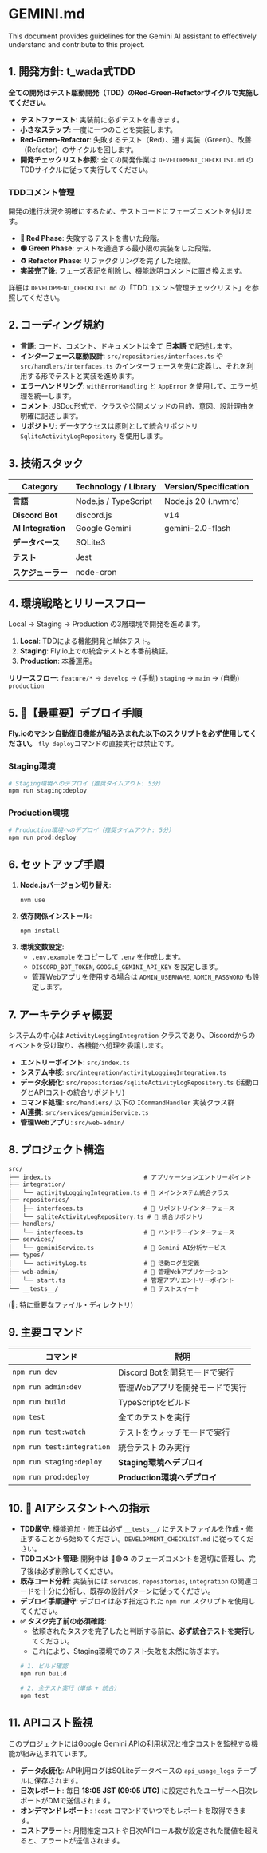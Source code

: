 # GEMINI.md

This document provides guidelines for the Gemini AI assistant to effectively understand and contribute to this project.

## 1. 開発方針: t_wada式TDD

**全ての開発はテスト駆動開発（TDD）のRed-Green-Refactorサイクルで実施してください。**

- **テストファースト**: 実装前に必ずテストを書きます。
- **小さなステップ**: 一度に一つのことを実装します。
- **Red-Green-Refactor**: 失敗するテスト（Red）、通す実装（Green）、改善（Refactor）のサイクルを回します。
- **開発チェックリスト参照**: 全ての開発作業は `DEVELOPMENT_CHECKLIST.md` のTDDサイクルに従って実行してください。

### TDDコメント管理
開発の進行状況を明確にするため、テストコードにフェーズコメントを付けます。
- **🔴 Red Phase**: 失敗するテストを書いた段階。
- **🟢 Green Phase**: テストを通過する最小限の実装をした段階。
- **♻️ Refactor Phase**: リファクタリングを完了した段階。
- **実装完了後**: フェーズ表記を削除し、機能説明コメントに置き換えます。

詳細は `DEVELOPMENT_CHECKLIST.md` の「TDDコメント管理チェックリスト」を参照してください。

## 2. コーディング規約

- **言語**: コード、コメント、ドキュメントは全て **日本語** で記述します。
- **インターフェース駆動設計**: `src/repositories/interfaces.ts` や `src/handlers/interfaces.ts` のインターフェースを先に定義し、それを利用する形でテストと実装を進めます。
- **エラーハンドリング**: `withErrorHandling` と `AppError` を使用して、エラー処理を統一します。
- **コメント**: JSDoc形式で、クラスや公開メソッドの目的、意図、設計理由を明確に記述します。
- **リポジトリ**: データアクセスは原則として統合リポジトリ `SqliteActivityLogRepository` を使用します。

## 3. 技術スタック

| Category | Technology / Library | Version/Specification |
|---|---|---|
| **言語** | Node.js / TypeScript | Node.js 20 (.nvmrc) |
| **Discord Bot** | discord.js | v14 |
| **AI Integration**| Google Gemini | gemini-2.0-flash |
| **データベース** | SQLite3 | |
| **テスト** | Jest | |
| **スケジューラー** | node-cron | |

## 4. 環境戦略とリリースフロー

Local → Staging → Production の3層環境で開発を進めます。

1.  **Local**: TDDによる機能開発と単体テスト。
2.  **Staging**: Fly.io上での統合テストと本番前検証。
3.  **Production**: 本番運用。

**リリースフロー**: `feature/*` → `develop` → (手動) `staging` → `main` → (自動) `production`

## 5. 🚨【最重要】デプロイ手順

**Fly.ioのマシン自動復旧機能が組み込まれた以下のスクリプトを必ず使用してください。** `fly deploy`コマンドの直接実行は禁止です。

### Staging環境
```bash
# Staging環境へのデプロイ（推奨タイムアウト: 5分）
npm run staging:deploy
```

### Production環境
```bash
# Production環境へのデプロイ（推奨タイムアウト: 5分）
npm run prod:deploy
```

## 6. セットアップ手順

1.  **Node.jsバージョン切り替え**:
    ```shell
    nvm use
    ```
2.  **依存関係インストール**:
    ```shell
    npm install
    ```
3.  **環境変数設定**:
    - `.env.example` をコピーして `.env` を作成します。
    - `DISCORD_BOT_TOKEN`, `GOOGLE_GEMINI_API_KEY` を設定します。
    - 管理Webアプリを使用する場合は `ADMIN_USERNAME`, `ADMIN_PASSWORD` も設定します。

## 7. アーキテクチャ概要

システムの中心は `ActivityLoggingIntegration` クラスであり、Discordからのイベントを受け取り、各機能へ処理を委譲します。

- **エントリーポイント**: `src/index.ts`
- **システム中核**: `src/integration/activityLoggingIntegration.ts`
- **データ永続化**: `src/repositories/sqliteActivityLogRepository.ts` (活動ログとAPIコストの統合リポジトリ)
- **コマンド処理**: `src/handlers/` 以下の `ICommandHandler` 実装クラス群
- **AI連携**: `src/services/geminiService.ts`
- **管理Webアプリ**: `src/web-admin/`

## 8. プロジェクト構造

```
src/
├── index.ts                          # アプリケーションエントリーポイント
├── integration/
│   └── activityLoggingIntegration.ts # 📍 メインシステム統合クラス
├── repositories/
│   ├── interfaces.ts                 # 📍 リポジトリインターフェース
│   └── sqliteActivityLogRepository.ts # 📍 統合リポジトリ
├── handlers/
│   └── interfaces.ts                 # 📍 ハンドラーインターフェース
├── services/
│   └── geminiService.ts              # 📍 Gemini AI分析サービス
├── types/
│   └── activityLog.ts                # 📍 活動ログ型定義
├── web-admin/                        # 📍 管理Webアプリケーション
│   └── start.ts                      # 管理アプリエントリーポイント
└── __tests__/                        # 📍 テストスイート
```
(📍: 特に重要なファイル・ディレクトリ)

## 9. 主要コマンド

| コマンド | 説明 |
|---|---|
| `npm run dev` | Discord Botを開発モードで実行 |
| `npm run admin:dev` | 管理Webアプリを開発モードで実行 |
| `npm run build` | TypeScriptをビルド |
| `npm test` | 全てのテストを実行 |
| `npm run test:watch` | テストをウォッチモードで実行 |
| `npm run test:integration`| 統合テストのみ実行 |
| `npm run staging:deploy` | **Staging環境へデプロイ** |
| `npm run prod:deploy` | **Production環境へデプロイ** |

## 10. 🤖 AIアシスタントへの指示

- **TDD厳守**: 機能追加・修正は必ず `__tests__/` にテストファイルを作成・修正することから始めてください。`DEVELOPMENT_CHECKLIST.md` に従ってください。
- **TDDコメント管理**: 開発中は 🔴🟢♻️ のフェーズコメントを適切に管理し、完了後は必ず削除してください。
- **既存コード分析**: 実装前には `services`, `repositories`, `integration` の関連コードを十分に分析し、既存の設計パターンに従ってください。
- **デプロイ手順遵守**: デプロイは必ず指定された `npm run` スクリプトを使用してください。
- **✅ タスク完了前の必須確認**:
    - 依頼されたタスクを完了したと判断する前に、**必ず統合テストを実行**してください。
    - これにより、Staging環境でのテスト失敗を未然に防ぎます。
    ```bash
    # 1. ビルド確認
    npm run build

    # 2. 全テスト実行（単体 + 統合）
    npm test
    ```

## 11. APIコスト監視

このプロジェクトにはGoogle Gemini APIの利用状況と推定コストを監視する機能が組み込まれています。

- **データ永続化**: API利用ログはSQLiteデータベースの `api_usage_logs` テーブルに保存されます。
- **日次レポート**: 毎日 **18:05 JST (09:05 UTC)** に設定されたユーザーへ日次レポートがDMで送信されます。
- **オンデマンドレポート**: `!cost` コマンドでいつでもレポートを取得できます。
- **コストアラート**: 月間推定コストや日次APIコール数が設定された閾値を超えると、アラートが送信されます。
